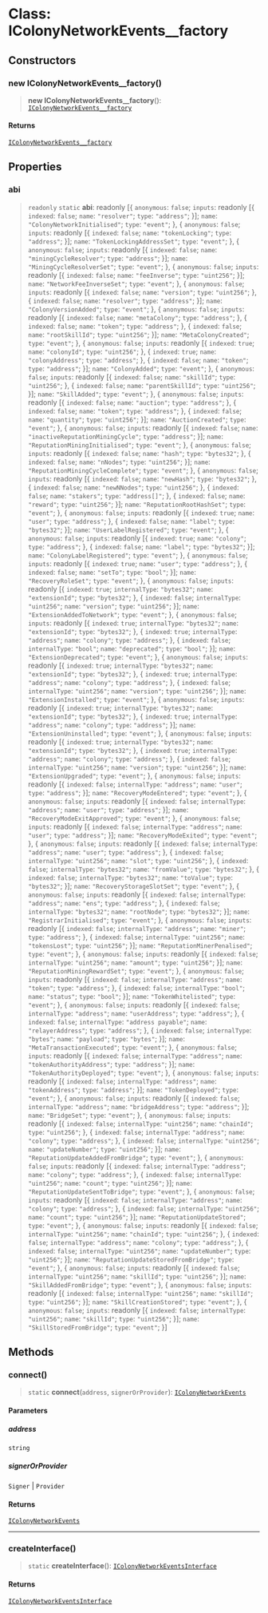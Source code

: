 # Class: IColonyNetworkEvents\_\_factory

## Constructors

### new IColonyNetworkEvents\_\_factory()

> **new IColonyNetworkEvents\_\_factory**(): [`IColonyNetworkEvents__factory`](IColonyNetworkEvents__factory.md)

#### Returns

[`IColonyNetworkEvents__factory`](IColonyNetworkEvents__factory.md)

## Properties

### abi

> `readonly` `static` **abi**: readonly \[\{ `anonymous`: `false`; `inputs`: readonly \[\{ `indexed`: `false`; `name`: `"resolver"`; `type`: `"address"`; \}\]; `name`: `"ColonyNetworkInitialised"`; `type`: `"event"`; \}, \{ `anonymous`: `false`; `inputs`: readonly \[\{ `indexed`: `false`; `name`: `"tokenLocking"`; `type`: `"address"`; \}\]; `name`: `"TokenLockingAddressSet"`; `type`: `"event"`; \}, \{ `anonymous`: `false`; `inputs`: readonly \[\{ `indexed`: `false`; `name`: `"miningCycleResolver"`; `type`: `"address"`; \}\]; `name`: `"MiningCycleResolverSet"`; `type`: `"event"`; \}, \{ `anonymous`: `false`; `inputs`: readonly \[\{ `indexed`: `false`; `name`: `"feeInverse"`; `type`: `"uint256"`; \}\]; `name`: `"NetworkFeeInverseSet"`; `type`: `"event"`; \}, \{ `anonymous`: `false`; `inputs`: readonly \[\{ `indexed`: `false`; `name`: `"version"`; `type`: `"uint256"`; \}, \{ `indexed`: `false`; `name`: `"resolver"`; `type`: `"address"`; \}\]; `name`: `"ColonyVersionAdded"`; `type`: `"event"`; \}, \{ `anonymous`: `false`; `inputs`: readonly \[\{ `indexed`: `false`; `name`: `"metaColony"`; `type`: `"address"`; \}, \{ `indexed`: `false`; `name`: `"token"`; `type`: `"address"`; \}, \{ `indexed`: `false`; `name`: `"rootSkillId"`; `type`: `"uint256"`; \}\]; `name`: `"MetaColonyCreated"`; `type`: `"event"`; \}, \{ `anonymous`: `false`; `inputs`: readonly \[\{ `indexed`: `true`; `name`: `"colonyId"`; `type`: `"uint256"`; \}, \{ `indexed`: `true`; `name`: `"colonyAddress"`; `type`: `"address"`; \}, \{ `indexed`: `false`; `name`: `"token"`; `type`: `"address"`; \}\]; `name`: `"ColonyAdded"`; `type`: `"event"`; \}, \{ `anonymous`: `false`; `inputs`: readonly \[\{ `indexed`: `false`; `name`: `"skillId"`; `type`: `"uint256"`; \}, \{ `indexed`: `false`; `name`: `"parentSkillId"`; `type`: `"uint256"`; \}\]; `name`: `"SkillAdded"`; `type`: `"event"`; \}, \{ `anonymous`: `false`; `inputs`: readonly \[\{ `indexed`: `false`; `name`: `"auction"`; `type`: `"address"`; \}, \{ `indexed`: `false`; `name`: `"token"`; `type`: `"address"`; \}, \{ `indexed`: `false`; `name`: `"quantity"`; `type`: `"uint256"`; \}\]; `name`: `"AuctionCreated"`; `type`: `"event"`; \}, \{ `anonymous`: `false`; `inputs`: readonly \[\{ `indexed`: `false`; `name`: `"inactiveReputationMiningCycle"`; `type`: `"address"`; \}\]; `name`: `"ReputationMiningInitialised"`; `type`: `"event"`; \}, \{ `anonymous`: `false`; `inputs`: readonly \[\{ `indexed`: `false`; `name`: `"hash"`; `type`: `"bytes32"`; \}, \{ `indexed`: `false`; `name`: `"nNodes"`; `type`: `"uint256"`; \}\]; `name`: `"ReputationMiningCycleComplete"`; `type`: `"event"`; \}, \{ `anonymous`: `false`; `inputs`: readonly \[\{ `indexed`: `false`; `name`: `"newHash"`; `type`: `"bytes32"`; \}, \{ `indexed`: `false`; `name`: `"newNNodes"`; `type`: `"uint256"`; \}, \{ `indexed`: `false`; `name`: `"stakers"`; `type`: `"address[]"`; \}, \{ `indexed`: `false`; `name`: `"reward"`; `type`: `"uint256"`; \}\]; `name`: `"ReputationRootHashSet"`; `type`: `"event"`; \}, \{ `anonymous`: `false`; `inputs`: readonly \[\{ `indexed`: `true`; `name`: `"user"`; `type`: `"address"`; \}, \{ `indexed`: `false`; `name`: `"label"`; `type`: `"bytes32"`; \}\]; `name`: `"UserLabelRegistered"`; `type`: `"event"`; \}, \{ `anonymous`: `false`; `inputs`: readonly \[\{ `indexed`: `true`; `name`: `"colony"`; `type`: `"address"`; \}, \{ `indexed`: `false`; `name`: `"label"`; `type`: `"bytes32"`; \}\]; `name`: `"ColonyLabelRegistered"`; `type`: `"event"`; \}, \{ `anonymous`: `false`; `inputs`: readonly \[\{ `indexed`: `true`; `name`: `"user"`; `type`: `"address"`; \}, \{ `indexed`: `false`; `name`: `"setTo"`; `type`: `"bool"`; \}\]; `name`: `"RecoveryRoleSet"`; `type`: `"event"`; \}, \{ `anonymous`: `false`; `inputs`: readonly \[\{ `indexed`: `true`; `internalType`: `"bytes32"`; `name`: `"extensionId"`; `type`: `"bytes32"`; \}, \{ `indexed`: `false`; `internalType`: `"uint256"`; `name`: `"version"`; `type`: `"uint256"`; \}\]; `name`: `"ExtensionAddedToNetwork"`; `type`: `"event"`; \}, \{ `anonymous`: `false`; `inputs`: readonly \[\{ `indexed`: `true`; `internalType`: `"bytes32"`; `name`: `"extensionId"`; `type`: `"bytes32"`; \}, \{ `indexed`: `true`; `internalType`: `"address"`; `name`: `"colony"`; `type`: `"address"`; \}, \{ `indexed`: `false`; `internalType`: `"bool"`; `name`: `"deprecated"`; `type`: `"bool"`; \}\]; `name`: `"ExtensionDeprecated"`; `type`: `"event"`; \}, \{ `anonymous`: `false`; `inputs`: readonly \[\{ `indexed`: `true`; `internalType`: `"bytes32"`; `name`: `"extensionId"`; `type`: `"bytes32"`; \}, \{ `indexed`: `true`; `internalType`: `"address"`; `name`: `"colony"`; `type`: `"address"`; \}, \{ `indexed`: `false`; `internalType`: `"uint256"`; `name`: `"version"`; `type`: `"uint256"`; \}\]; `name`: `"ExtensionInstalled"`; `type`: `"event"`; \}, \{ `anonymous`: `false`; `inputs`: readonly \[\{ `indexed`: `true`; `internalType`: `"bytes32"`; `name`: `"extensionId"`; `type`: `"bytes32"`; \}, \{ `indexed`: `true`; `internalType`: `"address"`; `name`: `"colony"`; `type`: `"address"`; \}\]; `name`: `"ExtensionUninstalled"`; `type`: `"event"`; \}, \{ `anonymous`: `false`; `inputs`: readonly \[\{ `indexed`: `true`; `internalType`: `"bytes32"`; `name`: `"extensionId"`; `type`: `"bytes32"`; \}, \{ `indexed`: `true`; `internalType`: `"address"`; `name`: `"colony"`; `type`: `"address"`; \}, \{ `indexed`: `false`; `internalType`: `"uint256"`; `name`: `"version"`; `type`: `"uint256"`; \}\]; `name`: `"ExtensionUpgraded"`; `type`: `"event"`; \}, \{ `anonymous`: `false`; `inputs`: readonly \[\{ `indexed`: `false`; `internalType`: `"address"`; `name`: `"user"`; `type`: `"address"`; \}\]; `name`: `"RecoveryModeEntered"`; `type`: `"event"`; \}, \{ `anonymous`: `false`; `inputs`: readonly \[\{ `indexed`: `false`; `internalType`: `"address"`; `name`: `"user"`; `type`: `"address"`; \}\]; `name`: `"RecoveryModeExitApproved"`; `type`: `"event"`; \}, \{ `anonymous`: `false`; `inputs`: readonly \[\{ `indexed`: `false`; `internalType`: `"address"`; `name`: `"user"`; `type`: `"address"`; \}\]; `name`: `"RecoveryModeExited"`; `type`: `"event"`; \}, \{ `anonymous`: `false`; `inputs`: readonly \[\{ `indexed`: `false`; `internalType`: `"address"`; `name`: `"user"`; `type`: `"address"`; \}, \{ `indexed`: `false`; `internalType`: `"uint256"`; `name`: `"slot"`; `type`: `"uint256"`; \}, \{ `indexed`: `false`; `internalType`: `"bytes32"`; `name`: `"fromValue"`; `type`: `"bytes32"`; \}, \{ `indexed`: `false`; `internalType`: `"bytes32"`; `name`: `"toValue"`; `type`: `"bytes32"`; \}\]; `name`: `"RecoveryStorageSlotSet"`; `type`: `"event"`; \}, \{ `anonymous`: `false`; `inputs`: readonly \[\{ `indexed`: `false`; `internalType`: `"address"`; `name`: `"ens"`; `type`: `"address"`; \}, \{ `indexed`: `false`; `internalType`: `"bytes32"`; `name`: `"rootNode"`; `type`: `"bytes32"`; \}\]; `name`: `"RegistrarInitialised"`; `type`: `"event"`; \}, \{ `anonymous`: `false`; `inputs`: readonly \[\{ `indexed`: `false`; `internalType`: `"address"`; `name`: `"miner"`; `type`: `"address"`; \}, \{ `indexed`: `false`; `internalType`: `"uint256"`; `name`: `"tokensLost"`; `type`: `"uint256"`; \}\]; `name`: `"ReputationMinerPenalised"`; `type`: `"event"`; \}, \{ `anonymous`: `false`; `inputs`: readonly \[\{ `indexed`: `false`; `internalType`: `"uint256"`; `name`: `"amount"`; `type`: `"uint256"`; \}\]; `name`: `"ReputationMiningRewardSet"`; `type`: `"event"`; \}, \{ `anonymous`: `false`; `inputs`: readonly \[\{ `indexed`: `false`; `internalType`: `"address"`; `name`: `"token"`; `type`: `"address"`; \}, \{ `indexed`: `false`; `internalType`: `"bool"`; `name`: `"status"`; `type`: `"bool"`; \}\]; `name`: `"TokenWhitelisted"`; `type`: `"event"`; \}, \{ `anonymous`: `false`; `inputs`: readonly \[\{ `indexed`: `false`; `internalType`: `"address"`; `name`: `"userAddress"`; `type`: `"address"`; \}, \{ `indexed`: `false`; `internalType`: `"address payable"`; `name`: `"relayerAddress"`; `type`: `"address"`; \}, \{ `indexed`: `false`; `internalType`: `"bytes"`; `name`: `"payload"`; `type`: `"bytes"`; \}\]; `name`: `"MetaTransactionExecuted"`; `type`: `"event"`; \}, \{ `anonymous`: `false`; `inputs`: readonly \[\{ `indexed`: `false`; `internalType`: `"address"`; `name`: `"tokenAuthorityAddress"`; `type`: `"address"`; \}\]; `name`: `"TokenAuthorityDeployed"`; `type`: `"event"`; \}, \{ `anonymous`: `false`; `inputs`: readonly \[\{ `indexed`: `false`; `internalType`: `"address"`; `name`: `"tokenAddress"`; `type`: `"address"`; \}\]; `name`: `"TokenDeployed"`; `type`: `"event"`; \}, \{ `anonymous`: `false`; `inputs`: readonly \[\{ `indexed`: `false`; `internalType`: `"address"`; `name`: `"bridgeAddress"`; `type`: `"address"`; \}\]; `name`: `"BridgeSet"`; `type`: `"event"`; \}, \{ `anonymous`: `false`; `inputs`: readonly \[\{ `indexed`: `false`; `internalType`: `"uint256"`; `name`: `"chainId"`; `type`: `"uint256"`; \}, \{ `indexed`: `false`; `internalType`: `"address"`; `name`: `"colony"`; `type`: `"address"`; \}, \{ `indexed`: `false`; `internalType`: `"uint256"`; `name`: `"updateNumber"`; `type`: `"uint256"`; \}\]; `name`: `"ReputationUpdateAddedFromBridge"`; `type`: `"event"`; \}, \{ `anonymous`: `false`; `inputs`: readonly \[\{ `indexed`: `false`; `internalType`: `"address"`; `name`: `"colony"`; `type`: `"address"`; \}, \{ `indexed`: `false`; `internalType`: `"uint256"`; `name`: `"count"`; `type`: `"uint256"`; \}\]; `name`: `"ReputationUpdateSentToBridge"`; `type`: `"event"`; \}, \{ `anonymous`: `false`; `inputs`: readonly \[\{ `indexed`: `false`; `internalType`: `"address"`; `name`: `"colony"`; `type`: `"address"`; \}, \{ `indexed`: `false`; `internalType`: `"uint256"`; `name`: `"count"`; `type`: `"uint256"`; \}\]; `name`: `"ReputationUpdateStored"`; `type`: `"event"`; \}, \{ `anonymous`: `false`; `inputs`: readonly \[\{ `indexed`: `false`; `internalType`: `"uint256"`; `name`: `"chainId"`; `type`: `"uint256"`; \}, \{ `indexed`: `false`; `internalType`: `"address"`; `name`: `"colony"`; `type`: `"address"`; \}, \{ `indexed`: `false`; `internalType`: `"uint256"`; `name`: `"updateNumber"`; `type`: `"uint256"`; \}\]; `name`: `"ReputationUpdateStoredFromBridge"`; `type`: `"event"`; \}, \{ `anonymous`: `false`; `inputs`: readonly \[\{ `indexed`: `false`; `internalType`: `"uint256"`; `name`: `"skillId"`; `type`: `"uint256"`; \}\]; `name`: `"SkillAddedFromBridge"`; `type`: `"event"`; \}, \{ `anonymous`: `false`; `inputs`: readonly \[\{ `indexed`: `false`; `internalType`: `"uint256"`; `name`: `"skillId"`; `type`: `"uint256"`; \}\]; `name`: `"SkillCreationStored"`; `type`: `"event"`; \}, \{ `anonymous`: `false`; `inputs`: readonly \[\{ `indexed`: `false`; `internalType`: `"uint256"`; `name`: `"skillId"`; `type`: `"uint256"`; \}\]; `name`: `"SkillStoredFromBridge"`; `type`: `"event"`; \}\]

## Methods

### connect()

> `static` **connect**(`address`, `signerOrProvider`): [`IColonyNetworkEvents`](../namespaces/ColonyNetworkEvents/interfaces/IColonyNetworkEvents.md)

#### Parameters

##### address

`string`

##### signerOrProvider

`Signer` | `Provider`

#### Returns

[`IColonyNetworkEvents`](../namespaces/ColonyNetworkEvents/interfaces/IColonyNetworkEvents.md)

***

### createInterface()

> `static` **createInterface**(): [`IColonyNetworkEventsInterface`](../namespaces/ColonyNetworkEvents/interfaces/IColonyNetworkEventsInterface.md)

#### Returns

[`IColonyNetworkEventsInterface`](../namespaces/ColonyNetworkEvents/interfaces/IColonyNetworkEventsInterface.md)
